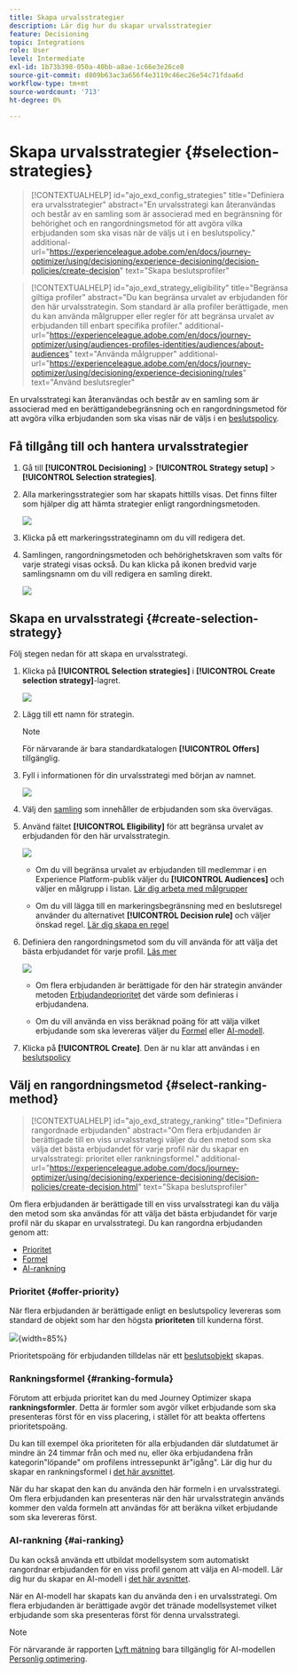 ```yaml
---
title: Skapa urvalsstrategier
description: Lär dig hur du skapar urvalsstrategier
feature: Decisioning
topic: Integrations
role: User
level: Intermediate
exl-id: 1b73b398-050a-40bb-a8ae-1c66e3e26ce8
source-git-commit: d809b63ac3a656f4e3119c46ec26e54c71fdaa6d
workflow-type: tm+mt
source-wordcount: '713'
ht-degree: 0%

---
```


# Skapa urvalsstrategier {#selection-strategies}

>[!CONTEXTUALHELP]
>id="ajo_exd_config_strategies"
>title="Definiera era urvalsstrategier"
>abstract="En urvalsstrategi kan återanvändas och består av en samling som är associerad med en begränsning för behörighet och en rangordningsmetod för att avgöra vilka erbjudanden som ska visas när de väljs ut i en beslutspolicy."
>additional-url="https://experienceleague.adobe.com/en/docs/journey-optimizer/using/decisioning/experience-decisioning/decision-policies/create-decision" text="Skapa beslutsprofiler"

>[!CONTEXTUALHELP]
>id="ajo_exd_strategy_eligibility"
>title="Begränsa giltiga profiler"
>abstract="Du kan begränsa urvalet av erbjudanden för den här urvalsstrategin. Som standard är alla profiler berättigade, men du kan använda målgrupper eller regler för att begränsa urvalet av erbjudanden till enbart specifika profiler."
>additional-url="https://experienceleague.adobe.com/en/docs/journey-optimizer/using/audiences-profiles-identities/audiences/about-audiences" text="Använda målgrupper"
>additional-url="https://experienceleague.adobe.com/en/docs/journey-optimizer/using/decisioning/experience-decisioning/rules" text="Använd beslutsregler"

En urvalsstrategi kan återanvändas och består av en samling som är associerad med en berättigandebegränsning och en rangordningsmetod för att avgöra vilka erbjudanden som ska visas när de väljs i en [beslutspolicy](create-decision.md).

## Få tillgång till och hantera urvalsstrategier

1. Gå till **[!UICONTROL Decisioning]** > **[!UICONTROL Strategy setup]** > **[!UICONTROL Selection strategies]**.

1. Alla markeringsstrategier som har skapats hittills visas. Det finns filter som hjälper dig att hämta strategier enligt rangordningsmetoden.

   ![](assets/strategy-list-filters.png)

1. Klicka på ett markeringsstrateginamn om du vill redigera det.

1. Samlingen, rangordningsmetoden och behörighetskraven som valts för varje strategi visas också. Du kan klicka på ikonen bredvid varje samlingsnamn om du vill redigera en samling direkt.

   ![](assets/strategy-list-edit-collection.png)

## Skapa en urvalsstrategi {#create-selection-strategy}

Följ stegen nedan för att skapa en urvalsstrategi.

1. Klicka på **[!UICONTROL Selection strategies]** i **[!UICONTROL Create selection strategy]**-lagret.

   ![](assets/strategy-create-button.png)

1. Lägg till ett namn för strategin.

   >[!NOTE]
   >
   >För närvarande är bara standardkatalogen **[!UICONTROL Offers]** tillgänglig.

1. Fyll i informationen för din urvalsstrategi med början av namnet.

   ![](assets/strategy-create-screen.png)

1. Välj den [samling](collections.md) som innehåller de erbjudanden som ska övervägas.

1. Använd fältet **[!UICONTROL Eligibility]** för att begränsa urvalet av erbjudanden för den här urvalsstrategin.

   ![](assets/strategy-create-eligibility.png)

   * Om du vill begränsa urvalet av erbjudanden till medlemmar i en Experience Platform-publik väljer du **[!UICONTROL Audiences]** och väljer en målgrupp i listan. [Lär dig arbeta med målgrupper](../audience/about-audiences.md)

   * Om du vill lägga till en markeringsbegränsning med en beslutsregel använder du alternativet **[!UICONTROL Decision rule]** och väljer önskad regel. [Lär dig skapa en regel](rules.md)

1. Definiera den rangordningsmetod som du vill använda för att välja det bästa erbjudandet för varje profil. [Läs mer](#select-ranking-method)

   ![](assets/strategy-create-ranking.png)

   * Om flera erbjudanden är berättigade för den här strategin använder metoden [Erbjudandeprioritet](#offer-priority) det värde som definieras i erbjudandena.

   * Om du vill använda en viss beräknad poäng för att välja vilket erbjudande som ska levereras väljer du [Formel](#ranking-formula) eller [AI-modell](#ai-ranking).

1. Klicka på **[!UICONTROL Create]**. Den är nu klar att användas i en [beslutspolicy](create-decision.md)

## Välj en rangordningsmetod {#select-ranking-method}

>[!CONTEXTUALHELP]
>id="ajo_exd_strategy_ranking"
>title="Definiera rangordnade erbjudanden"
>abstract="Om flera erbjudanden är berättigade till en viss urvalsstrategi väljer du den metod som ska välja det bästa erbjudandet för varje profil när du skapar en urvalsstrategi: prioritet eller rankningsformel."
>additional-url="https://experienceleague.adobe.com/docs/journey-optimizer/using/decisioning/experience-decisioning/decision-policies/create-decision.html" text="Skapa beslutsprofiler"

Om flera erbjudanden är berättigade till en viss urvalsstrategi kan du välja den metod som ska användas för att välja det bästa erbjudandet för varje profil när du skapar en urvalsstrategi. Du kan rangordna erbjudanden genom att:

* [Prioritet](#offer-priority)
* [Formel](#ranking-formula)
* [AI-rankning](#ai-ranking)

### Prioritet {#offer-priority}

När flera erbjudanden är berättigade enligt en beslutspolicy levereras som standard de objekt som har den högsta **prioriteten** till kunderna först.

![](assets/item-priority.png){width=85%}

Prioritetspoäng för erbjudanden tilldelas när ett [beslutsobjekt](items.md) skapas.

### Rankningsformel {#ranking-formula}

Förutom att erbjuda prioritet kan du med Journey Optimizer skapa **rankningsformler**. Detta är formler som avgör vilket erbjudande som ska presenteras först för en viss placering, i stället för att beakta offertens prioritetspoäng.

Du kan till exempel öka prioriteten för alla erbjudanden där slutdatumet är mindre än 24 timmar från och med nu, eller öka erbjudandena från kategorin&quot;löpande&quot; om profilens intressepunkt är&quot;igång&quot;. Lär dig hur du skapar en rankningsformel i [det här avsnittet](ranking/ranking-formulas.md).

När du har skapat den kan du använda den här formeln i en urvalsstrategi. Om flera erbjudanden kan presenteras när den här urvalsstrategin används kommer den valda formeln att användas för att beräkna vilket erbjudande som ska levereras först.

### AI-rankning {#ai-ranking}

Du kan också använda ett utbildat modellsystem som automatiskt rangordnar erbjudanden för en viss profil genom att välja en AI-modell. Lär dig hur du skapar en AI-modell i [det här avsnittet](ranking/create-ai-models.md).

När en AI-modell har skapats kan du använda den i en urvalsstrategi. Om flera erbjudanden är berättigade avgör det tränade modellsystemet vilket erbjudande som ska presenteras först för denna urvalsstrategi.

>[!NOTE]
>
>För närvarande är rapporten [Lyft mätning](ranking/auto-optimization-model.md#lift) bara tillgänglig för AI-modellen [Personlig optimering](ranking/personalized-optimization-model.md).

